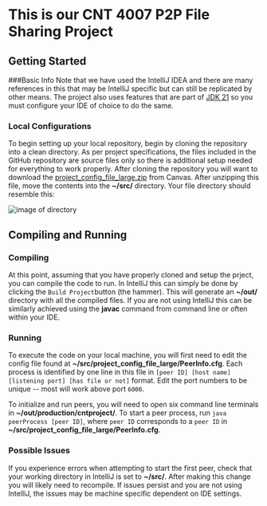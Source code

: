 # This is our CNT 4007 P2P File Sharing Project

## Getting Started
###Basic Info
Note that we have used the IntelliJ IDEA and there are many references
in this that may be IntelliJ specific but can still be replicated by
other means. The project also uses features that are part of [JDK 21](https://www.oracle.com/java/technologies/downloads/)
so you must configure your IDE of choice to do the same.

### Local Configurations
To begin setting up your local repository, begin by cloning the repository
into a clean directory. As per project specifications, the files included
in the GitHub repository are source files only so there is additional
setup needed for everything to work properly. After cloning the repository
you will want to download the [project_config_file_large.zip](https://ufl.instructure.com/courses/498392/files/folder/Project?preview=84231866)
from Canvas. After unzipping this file, move the contents into the **~/src/**
directory. Your file directory should resemble this:

![image of directory](https://media.discordapp.net/attachments/1217482952229912576/1217513227521495082/Screenshot_2024-03-13_123727.png?ex=66044c8d&is=65f1d78d&hm=3f8b99ae033ceb4d96e33bf45f2f6b86bc0bba9413924d6335fcda8028961679&=&format=webp&quality=lossless&width=2002&height=1090)


## Compiling and Running
### Compiling
At this point, assuming that you have properly cloned and setup the prject,
you can compile the code to run. In IntelliJ this can simply be done by
clicking the `Build Project`button (the hammer). This will generate
an **~/out/** directory with all the compiled files. If you are not using
IntelliJ this can be similarly achieved using the **javac** command from
command line or often within your IDE.

### Running
To execute the code on your local machine, you will first need to edit the
config file found at **~/src/project_config_file_large/PeerInfo.cfg**.
Each process is identified by one line in this file  in `[peer ID] [host name] [listening port] [has file or not]`
format. Edit the port numbers to be unique -- most will work above port `6000`.

To initialize and run peers, you will need to open six command
line terminals in **~/out/production/cntproject/**. To start a peer process,
run `java peerProcess [peer ID]`, where `peer ID` corresponds to a `peer ID` in **~/src/project_config_file_large/PeerInfo.cfg**.

### Possible Issues
If you experience errors when attempting to start the first peer, check that your
working directory in IntelliJ is set to **~/src/**. After making this change
you will likely need to recompile. If issues persist and you are not using
IntelliJ, the issues may be machine specific dependent on IDE settings.